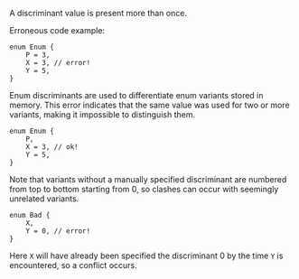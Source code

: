 A discriminant value is present more than once.

Erroneous code example:

```compile_fail,E0081
enum Enum {
    P = 3,
    X = 3, // error!
    Y = 5,
}
```

Enum discriminants are used to differentiate enum variants stored in memory.
This error indicates that the same value was used for two or more variants,
making it impossible to distinguish them.

```
enum Enum {
    P,
    X = 3, // ok!
    Y = 5,
}
```

Note that variants without a manually specified discriminant are numbered from
top to bottom starting from 0, so clashes can occur with seemingly unrelated
variants.

```compile_fail,E0081
enum Bad {
    X,
    Y = 0, // error!
}
```

Here `X` will have already been specified the discriminant 0 by the time `Y` is
encountered, so a conflict occurs.
